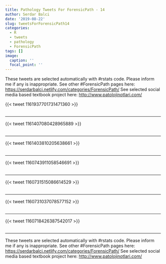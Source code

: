 ```yaml
---
title: Pathology Tweets For ForensicPath - 14
author: Serdar Balci
date: '2019-08-22'
slug: tweetsForForensicPath14
categories:
  - R
  - tweets
  - pathology
  - ForensicPath
tags: []
image:
  caption: ''
  focal_point: ''
---
```



These tweets are selected automatically with #rstats code. Please inform me if any is inappropriate.
See other #ForensicPath pages here: https://serdarbalci.netlify.com/categories/ForensicPath/ 
See selected social media based textbook project here: http://www.patolojinotlari.com/

{{< tweet 1161937701731471360 >}}
<br>
<br>
<hr>
{{< tweet 1161407080428965889 >}}
<br>
<br>
<hr>
{{< tweet 1161403810205638661 >}}
<br>
<br>
<hr>
{{< tweet 1160743911058546691 >}}
<br>
<br>
<hr>
{{< tweet 1160731515086614529 >}}
<br>
<br>
<hr>
{{< tweet 1160731037078577152 >}}
<br>
<br>
<hr>
{{< tweet 1160718426387542017 >}}
<br>
<br>
<hr>


These tweets are selected automatically with #rstats code. Please inform me if any is inappropriate.
See other #ForensicPath pages here: https://serdarbalci.netlify.com/categories/ForensicPath/ 
See selected social media based textbook project here: http://www.patolojinotlari.com/
